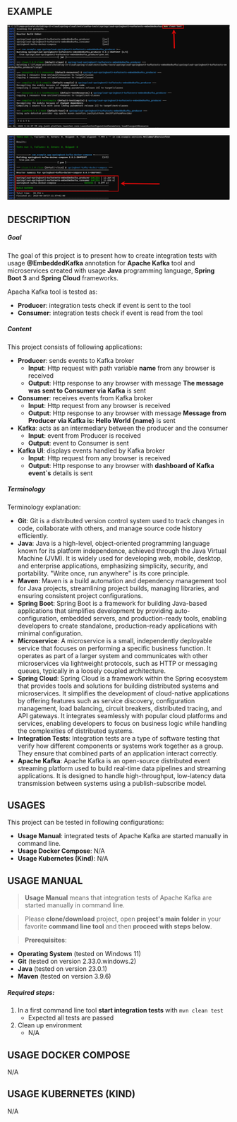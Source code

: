 EXAMPLE
-------

![My Image](readme-images/image-01.png)

![My Image](readme-images/image-02.png)


DESCRIPTION
-----------

##### Goal
The goal of this project is to present how to create integration tests with usage **@EmbeddedKafka** annotation for **Apache Kafka** tool and microservices created with usage **Java** programming language, **Spring Boot 3** and **Spring Cloud** frameworks.

Apacha Kafka tool is tested as:
* **Producer**: integration tests check if event is sent to the tool 
* **Consumer**: integration tests check if event is read from the tool

##### Content
This project consists of following applications:
* **Producer**: sends events to Kafka broker
   * **Input**: Http request with path variable **name** from any browser is received
   * **Output**: Http response to any browser with message **The message was sent to Consumer via Kafka** is sent
* **Consumer**: receives events from Kafka broker
   * **Input**: Http request from any browser is received
   * **Output**: Http response to any browser with message **Message from Producer via Kafka is: Hello World {name}** is sent
* **Kafka**: acts as an intermediary between the producer and the consumer
   * **Input**: event from Producer is received
   * **Output**: event to Consumer is sent
* **Kafka UI**: displays events handled by Kafka broker
   * **Input**: Http request from any browser is received
   * **Output**: Http response to any browser with **dashboard of Kafka event`s** details is sent
   

##### Terminology
Terminology explanation:
* **Git**: Git is a distributed version control system used to track changes in code, collaborate with others, and manage source code history efficiently.
* **Java**: Java is a high-level, object-oriented programming language known for its platform independence, achieved through the Java Virtual Machine (JVM). It is widely used for developing web, mobile, desktop, and enterprise applications, emphasizing simplicity, security, and portability. "Write once, run anywhere" is its core principle.
* **Maven**: Maven is a build automation and dependency management tool for Java projects, streamlining project builds, managing libraries, and ensuring consistent project configurations.
* **Spring Boot**: Spring Boot is a framework for building Java-based applications that simplifies development by providing auto-configuration, embedded servers, and production-ready tools, enabling developers to create standalone, production-ready applications with minimal configuration.
* **Microservice**: A microservice is a small, independently deployable service that focuses on performing a specific business function. It operates as part of a larger system and communicates with other microservices via lightweight protocols, such as HTTP or messaging queues, typically in a loosely coupled architecture.
* **Spring Cloud**: Spring Cloud is a framework within the Spring ecosystem that provides tools and solutions for building distributed systems and microservices. It simplifies the development of cloud-native applications by offering features such as service discovery, configuration management, load balancing, circuit breakers, distributed tracing, and API gateways. It integrates seamlessly with popular cloud platforms and services, enabling developers to focus on business logic while handling the complexities of distributed systems.
* **Integration Tests**: Integration tests are a type of software testing that verify how different components or systems work together as a group. They ensure that combined parts of an application interact correctly.
* **Apache Kafka**: Apache Kafka is an open-source distributed event streaming platform used to build real-time data pipelines and streaming applications. It is designed to handle high-throughput, low-latency data transmission between systems using a publish-subscribe model.


USAGES
------

This project can be tested in following configurations:
* **Usage Manual**: integrated tests of Apache Kafka are started manually in command line.
* **Usage Docker Compose**: N/A
* **Usage Kubernetes (Kind)**: N/A


USAGE MANUAL
------------

> **Usage Manual** means that integration tests of Apache Kafka are started manually in command line.

> Please **clone/download** project, open **project's main folder** in your favorite **command line tool** and then **proceed with steps below**.

> **Prerequisites**:
* **Operating System** (tested on Windows 11)
* **Git** (tested on version 2.33.0.windows.2)
* **Java** (tested on version 23.0.1)
* **Maven** (tested on version 3.9.6)

##### Required steps:
1. In a first command line tool **start integration tests** with `mvn clean test`
    * Expected all tests are passed
1. Clean up environment
    * N/A


USAGE DOCKER COMPOSE
--------------------

N/A


USAGE KUBERNETES (KIND)
---------------------------

N/A